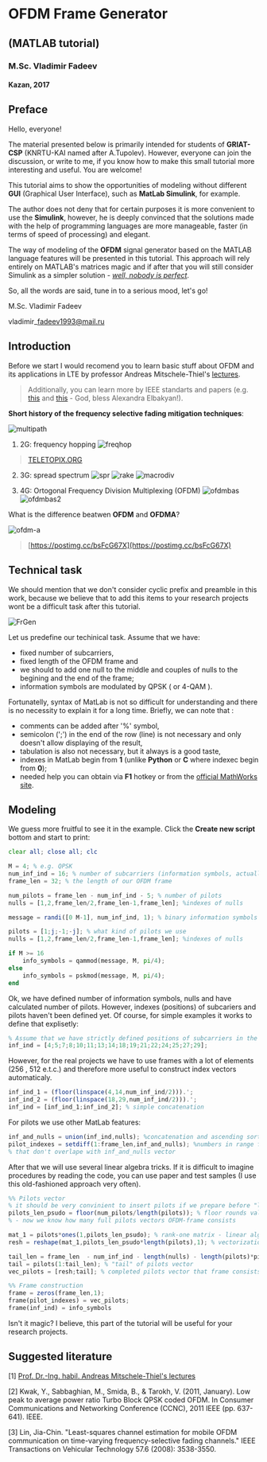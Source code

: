 # OFDM Frame Generator 
## (MATLAB tutorial)
### M.Sc. Vladimir Fadeev
#### Kazan, 2017

## Preface

Hello, everyone!

The material presented below is primarily intended for students of **GRIAT-CSP** \(KNRTU-KAI named after A.Tupolev\). However, everyone can join the discussion, or write to me, if you know how to make this small tutorial more interesting and useful. You are welcome!

This tutorial aims to show the opportunities of modeling without different **GUI** \(Graphical User Interface\), such as **MatLab Simulink**, for example.

The author does not deny that for certain purposes it is more convenient to use the  **Simulink**, however, he is deeply convinced that the solutions made with the help of programming languages are more manageable, faster \(in terms of speed of processing\) and elegant.

The way of modeling of the **OFDM** signal generator based on the MATLAB language features will be presented in this tutorial. 
This approach will rely entirely on MATLAB's matrices magic and if after that you will still consider Simulink as a simpler solution - [*well, nobody is perfect*](https://www.youtube.com/watch?v=CYUfPTeE0DM).

So, all the words are said, tune in to a serious mood, let's go!

M.Sc. Vladimir Fadeev

vladimir\_fadeev1993@mail.ru

## Introduction

Before we start I would recomend you to learn basic stuff about OFDM and its applications in LTE by professor Andreas Mitschele-Thiel's [lectures](https://www.tu-ilmenau.de/en/integrated-communication-systems-group/teaching/master-studies/?lecture_id=27).

> Additionally, you can learn more by IEEE standarts and papers \(e.g. [this](http://ieeexplore.ieee.org/document/5766559/) and [this](http://ieeexplore.ieee.org/document/4459272/) - God, bless Alexandra Elbakyan!\).

**Short history of the frequency selective fading mitigation techniques**: 

![multipath](https://raw.githubusercontent.com/kirlf/CSP/master/Different/assets/multipath.png)

1. 2G: frequency hopping
![freqhop](http://www.teletopix.org/wp-content/uploads/2012/12/gsm-base-frequency-hopping.jpg)
>[TELETOPIX.ORG](http://www.teletopix.org/gsm/slow-and-fast-frequency-hopping-in-gsm/)

2. 3G: spread spectrum
![spr](https://raw.githubusercontent.com/kirlf/CSP/master/Different/assets/spreading.png)
![rake](https://raw.githubusercontent.com/kirlf/CSP/master/Different/assets/rake.png)
![macrodiv](https://raw.githubusercontent.com/kirlf/CSP/master/Different/assets/macrodiv.png)

3. 4G: Ortogonal Frequency Division Multiplexing (OFDM)
![ofdmbas](https://raw.githubusercontent.com/kirlf/CSP/master/Different/assets/cdma-ofdma.png)
![ofdmbas2](https://raw.githubusercontent.com/kirlf/CSP/master/Different/assets/ofdmbasics.png)

What is the difference beatwen **OFDM** and **OFDMA**?

![ofdm-a](https://i.postimg.cc/T3TR4FQP/ofdm-vs-ofdma-trucks-4.jpg)
>[https://postimg.cc/bsFcG67X](https://postimg.cc/bsFcG67X)


## Technical task

We should mention that we don't consider cyclic prefix and preamble in this work, because we believe that to add this items to your research projects wont be a difficult task  after this tutorial.

![FrGen](https://raw.githubusercontent.com/kirlf/CSP/master/Different/assets/frame_gen.png)

Let us predefine our techinical task. Assume that we have:

* fixed number of subcarriers, 
* fixed length of the OFDM frame and 
* we should to add one null to the middle and couples of nulls to the begining and the end of the frame;
* information symbols are modulated by QPSK \( or 4-QAM \). 

Fortunatelly, syntax of MatLab is not so difficult for understanding and there is no necessity to explain it for a long time. Briefly, we can note that :

* comments can be added after '%' symbol, 
* semicolon \(';'\) in the end of the row \(line\) is not necessary and only doesn't allow displaying of the result,
* tabulation is also not necessary, but it always is a good taste, 
* indexes in MatLab begin from **1** \(unlike **Python** or **C** where indexec begin from **0**\);
* needed help you can obtain via **F1** hotkey or from the [official MathWorks site](https://ch.mathworks.com/solutions/dsp.html).

## Modeling

We guess more fruitful to see it in the example. Click the **Create new script** bottom and start to print:

```Octave
clear all; close all; clc

M = 4; % e.g. QPSK 
num_inf_ind = 16; % number of subcarriers (information symbols, actually) in the frame
frame_len = 32; % the length of our OFDM frame

num_pilots = frame_len - num_inf_ind - 5; % number of pilots
nulls = [1,2,frame_len/2,frame_len-1,frame_len]; %indexes of nulls

message = randi([0 M-1], num_inf_ind, 1); % binary information symbols

pilots = [1;j;-1;-j]; % what kind of pilots we use
nulls = [1,2,frame_len/2,frame_len-1,frame_len]; %indexes of nulls

if M >= 16
	info_symbols = qammod(message, M, pi/4);
else
	info_symbols = pskmod(message, M, pi/4);
end 
```

Ok, we have defined number of information symbols, nulls and have calculated number of pilots. However, indexes \(positions\) of subcariers and pilots haven't been defined yet. Of course, for simple examples it works to define that explisetly:

```Octave
% Assume that we have strictly defined positions of subcarriers in the frame:
inf_ind = [4;5;7;8;10;11;13;14;18;19;21;22;24;25;27;29]; 
```

However, for the real projects we have to use frames with a lot of elements \(256 , 512 e.t.c.\) and therefore more useful to construct index vectors automaticaly.

```Octave
inf_ind_1 = (floor(linspace(4,14,num_inf_ind/2))).'; 
inf_ind_2 = (floor(linspace(18,29,num_inf_ind/2))).';
inf_ind = [inf_ind_1;inf_ind_2]; % simple concatenation
```

For pilots we use other MatLab features:

```Octave
inf_and_nulls = union(inf_ind,nulls); %concatenation and ascending sorting
pilot_indexes = setdiff(1:frame_len,inf_and_nulls); %numbers in range from 1 to frame length 
% that don't overlape with inf_and_nulls vector
```

After that we will use several linear algebra tricks. If it is difficult to imagine procedures by reading the code, you can use paper and test samples (I use this old-fashioned approach very often).

```Octave
%% Pilots vector
% it should be very convinient to insert pilots if we prepare before "long-vector"
pilots_len_psudo = floor(num_pilots/length(pilots)); % floor rounds value to lower integer
% - now we know how many full pilots vectors OFDM-frame consists

mat_1 = pilots*ones(1,pilots_len_psudo); % rank-one matrix - linear algebra trick
resh = reshape(mat_1,pilots_len_psudo*length(pilots),1); % vectorization - linear algebra trick

tail_len = frame_len  - num_inf_ind - length(nulls) - length(pilots)*pilots_len_psudo; 
tail = pilots(1:tail_len); % "tail" of pilots vector
vec_pilots = [resh;tail]; % completed pilots vector that frame consists

%% Frame construction
frame = zeros(frame_len,1);
frame(pilot_indexes) = vec_pilots;
frame(inf_ind) = info_symbols
```

Isn't it magic? I believe, this part of the tutorial will be useful for your research projects.

## Suggested literature

\[1\] [Prof. Dr.-Ing. habil. Andreas Mitschele-Thiel's lectures](https://www.tu-ilmenau.de/en/integrated-communication-systems-group/teaching/master-studies/?lecture_id=27)

\[2\] Kwak, Y., Sabbaghian, M., Smida, B., & Tarokh, V. \(2011, January\). Low peak to average power ratio Turbo Block QPSK coded OFDM. In Consumer Communications and Networking Conference \(CCNC\), 2011 IEEE \(pp. 637-641\). IEEE.

\[3\] Lin, Jia-Chin. "Least-squares channel estimation for mobile OFDM communication on time-varying frequency-selective fading channels." IEEE Transactions on Vehicular Technology 57.6 \(2008\): 3538-3550.
